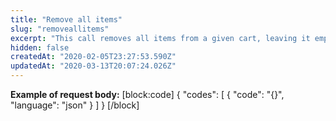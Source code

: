 ```yaml
---
title: "Remove all items"
slug: "removeallitems"
excerpt: "This call removes all items from a given cart, leaving it empty.\r\n\r\nThe ID of the specific cart whose items you want to remove is passed as an URL paramater, replacing the variable `orderFormId` in this example. \r\n\r\nThe `orderFormId` is the identification number of a given cart. That is, it's the ID of a specific orderForm.\r\n\r\nYou must send an empy JSON in the body of the request."
hidden: false
createdAt: "2020-02-05T23:27:53.590Z"
updatedAt: "2020-03-13T20:07:24.026Z"
---
```

**Example of request body:** 
[block:code]
{
  "codes": [
    {
      "code": "{}",
      "language": "json"
    }
  ]
}
[/block]